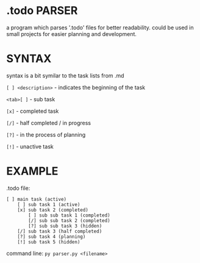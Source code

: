 # .todo PARSER
a program which parses '.todo' files for better readability. could be used in small projects for easier planning and development.

# SYNTAX
syntax is a bit symilar to the task lists from .md

`[ ] <description>` - indicates the beginning of the task

`<tab>[ ]` - sub task 

`[x]` - completed task

`[/]` - half completed / in progress

`[?]` - in the process of planning

`[!]` - unactive task

# EXAMPLE
.todo file:
```
[ ] main task (active)
	[ ] sub task 1 (active)
	[x] sub task 2 (completed)
		[ ] sub sub task 1 (completed)
		[/] sub sub task 2 (completed)
		[?] sub sub task 3 (hidden)
	[/] sub task 3 (half completed)
	[?] sub task 4 (planning)
	[!] sub task 5 (hidden)
```
command line: `py parser.py <filename>`
